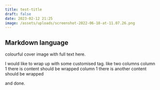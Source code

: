 ```yaml
---
title: test-title
draft: false
date: 2023-02-12 21:25
image: /assets/uploads/screenshot-2022-06-18-at-11.07.26.png
---
```

## Markdown language

colourful cover image with full text here.

I would like to wrap up with some customised tag. like two columns
<TwoColumns>
  <Column>
    column 1 there is content should be wrapped
  </Column>
  <Column>
    column 1 there is another content should be wrapped
  </Column>
</TwoColumns>

and done.